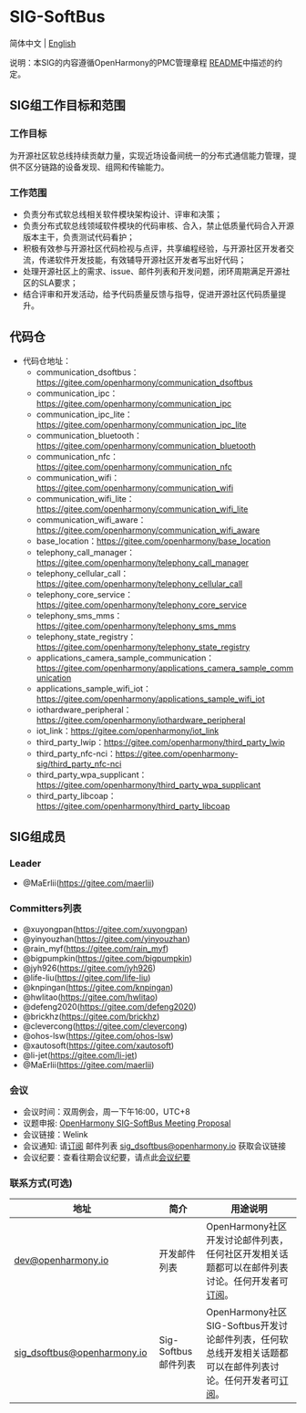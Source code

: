 # SIG-SoftBus
简体中文 | [English](./sig_softbus.md)

说明：本SIG的内容遵循OpenHarmony的PMC管理章程 [README](/zh/pmc.md)中描述的约定。

## SIG组工作目标和范围

### 工作目标
为开源社区软总线持续贡献力量，实现近场设备间统一的分布式通信能力管理，提供不区分链路的设备发现、组网和传输能力。

### 工作范围
- 负责分布式软总线相关软件模块架构设计、评审和决策；
- 负责分布式软总线领域软件模块的代码审核、合入，禁止低质量代码合入开源版本主干，负责测试代码看护；
- 积极有效参与开源社区代码检视与点评，共享编程经验，与开源社区开发者交流，传递软件开发技能，有效辅导开源社区开发者写出好代码；
- 处理开源社区上的需求、issue、邮件列表和开发问题，闭环周期满足开源社区的SLA要求；
- 结合评审和开发活动，给予代码质量反馈与指导，促进开源社区代码质量提升。

## 代码仓
- 代码仓地址：
  - communication_dsoftbus：https://gitee.com/openharmony/communication_dsoftbus
  - communication_ipc：https://gitee.com/openharmony/communication_ipc
  - communication_ipc_lite：https://gitee.com/openharmony/communication_ipc_lite
  - communication_bluetooth：https://gitee.com/openharmony/communication_bluetooth
  - communication_nfc：https://gitee.com/openharmony/communication_nfc
  - communication_wifi：https://gitee.com/openharmony/communication_wifi
  - communication_wifi_lite：https://gitee.com/openharmony/communication_wifi_lite
  - communication_wifi_aware：https://gitee.com/openharmony/communication_wifi_aware
  - base_location：https://gitee.com/openharmony/base_location
  - telephony_call_manager：https://gitee.com/openharmony/telephony_call_manager
  - telephony_cellular_call：https://gitee.com/openharmony/telephony_cellular_call
  - telephony_core_service：https://gitee.com/openharmony/telephony_core_service
  - telephony_sms_mms：https://gitee.com/openharmony/telephony_sms_mms
  - telephony_state_registry：https://gitee.com/openharmony/telephony_state_registry
  - applications_camera_sample_communication：https://gitee.com/openharmony/applications_camera_sample_communication
  - applications_sample_wifi_iot：https://gitee.com/openharmony/applications_sample_wifi_iot
  - iothardware_peripheral：https://gitee.com/openharmony/iothardware_peripheral
  - iot_link：https://gitee.com/openharmony/iot_link
  - third_party_lwip：https://gitee.com/openharmony/third_party_lwip
  - third_party_nfc-nci：https://gitee.com/openharmony-sig/third_party_nfc-nci
  - third_party_wpa_supplicant：https://gitee.com/openharmony/third_party_wpa_supplicant
  - third_party_libcoap：https://gitee.com/openharmony/third_party_libcoap

## SIG组成员

### Leader
- @MaErlii(https://gitee.com/maerlii)

### Committers列表
- @xuyongpan(https://gitee.com/xuyongpan)
- @yinyouzhan(https://gitee.com/yinyouzhan)
- @rain_myf(https://gitee.com/rain_myf)
- @bigpumpkin(https://gitee.com/bigpumpkin)
- @jyh926(https://gitee.com/jyh926)
- @life-liu(https://gitee.com/life-liu)
- @knpingan(https://gitee.com/knpingan)
- @hwlitao(https://gitee.com/hwlitao)
- @defeng2020(https://gitee.com/defeng2020)
- @brickhz(https://gitee.com/brickhz)
- @clevercong(https://gitee.com/clevercong)
- @ohos-lsw(https://gitee.com/ohos-lsw)
- @xautosoft(https://gitee.com/xautosoft)
- @li-jet(https://gitee.com/li-jet)
- @MaErlii(https://gitee.com/maerlii)

### 会议
 - 会议时间：双周例会，周一下午16:00，UTC+8
 - 议题申报: [OpenHarmony SIG-SoftBus Meeting Proposal](https://shimo.im/sheets/iDp1dGmnk3sVjJoE/MODOC)
 - 会议链接：Welink
 - 会议通知: 请[订阅](https://lists.openatom.io/postorius/lists/sig_dsoftbus.openharmony.io) 邮件列表 sig_dsoftbus@openharmony.io 获取会议链接
 - 会议纪要：查看往期会议纪要，请点此[会议纪要](https://gitee.com/openharmony-sig/sig-content/blob/master/softbus/meetings)

### 联系方式(可选)
| 地址                                 | 简介        | 用途说明                                                         |
| ---------------------------------------|---------- | ------------------------------------------------------------ |
| dev@openharmony.io  <img width=120/>| 开发邮件列表 <img width=100/> | OpenHarmony社区开发讨论邮件列表，任何社区开发相关话题都可以在邮件列表讨论。任何开发者可[订阅](https://lists.openatom.io/postorius/lists/dev.openharmony.io)。<img width=200/>|
| sig_dsoftbus@openharmony.io  <img width=120/>| Sig-Softbus邮件列表 <img width=100/> | OpenHarmony社区SIG-Softbus开发讨论邮件列表，任何软总线开发相关话题都可以在邮件列表讨论。任何开发者可[订阅](https://lists.openatom.io/postorius/lists/sig_dsoftbus.openharmony.io/)。<img width=200/>|
